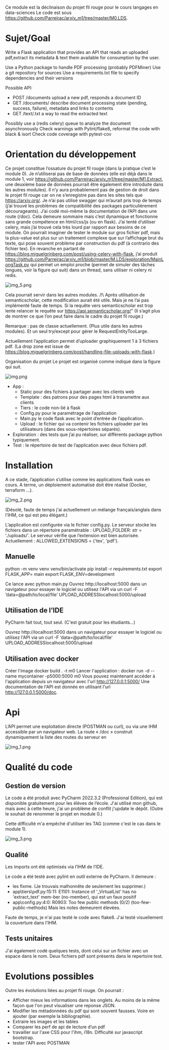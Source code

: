 Ce module est la déclinaison du projet fil rouge pour le cours langages en data-sciences
Le code est sous https://github.com/Parreirac/arxiv_m1/tree/master/M0.LDS.
# Sujet/Goal 
Write a Flask application that provides an API that reads an uploaded pdf,extract its metadata & text them available for consumption by the user.

Use a Python package to handle PDF processing (probably PDFMiner)
Use a git repository for sources
Use a requirements.txt file to specify dependencies and their versions

Possible API:
* POST   /documents          upload a new pdf, responds a document ID
* GET       /documents/<id>       describe document processing state (pending, success, failure), metadata and links to contents
* GET       /text/<id>.txt        a way to read the extracted text

Possibly use a (redis celery) queue to analyze the document asynchronously
Check warnings with Pylint/flake8, reformat the code with black & isort
Check code coverage with pytest-cov

# Orientation du développement
Ce projet constitue l’ossature du projet fil rouge (dans la pratique c’est le module 0). 
Je n’utiliserai pas de base de données (elle est déjà dans le module 1, voir https://github.com/Parreirac/arxiv_m1/tree/master/M1.Extract, une deuxième base de données pourrait être également être introduite dans les autres modules).
Il n’y aura probablement pas de gestion de droit dans le projet fil rouge car on ne s’enregistre pas dans les sites tels que https://arxiv.org/.
Je n’ai pas utilisé swagger qui m’aurait pris trop de temps (j’ai trouvé les problèmes de compatibilité des packages particulièrement décourageants). J’ai codé moi-même la documentation de l’API dans une route (/doc). Cela demeure sommaire mais c’est dynamique et fonctionne sans grande compétence en html/css/js (ou en flask).
J’ai tenté d’utiliser celery, mais j’ai trouvé cela très lourd par rapport aux besoins de ce module. On pourrait imaginer de tester le module sur gros fichier pdf, mais la plus-value est plus sur un traitement complexe que sur l’affichage brut du texte, qui pose souvent problème par construction du pdf (à contrario des fichier tex). En revanche en partant de https://blog.miguelgrinberg.com/post/using-celery-with-flask, j’ai produit https://github.com/Parreirac/arxiv_m1/blob/master/M.LDS/exploration/MainLongTask.py qui permet un emploi proche (permet de simuler des tâches longues, voir la figure qui suit) dans un thread, sans utiliser ni celery ni redis.

 ![img_5.png](img_5.png)

Cela pourrait servir dans les autres modules.
/!\ Après utilisation de semanticscholar, cette modification aurait été utile. Mais je ne l’ai pas implémenté faute de temps.
Si la requête vers semanticscholar est trop lente relancer le requête sur https://api.semanticscholar.org/"
(Il s’agit plus de montrer ce que l’on peut faire dans le cadre du projet fil rouge.)

Remarque : pas de classe actuellement. (Plus utile dans les autres modules). Et un seul try/except pour gérer le RequestEntityTooLarge.

Actuellement l’application permet d’uploader graphiquement 1 à 3 fichiers pdf.
(La drop zone est issue de https://blog.miguelgrinberg.com/post/handling-file-uploads-with-flask.)


Organisation du projet
Le projet est organisé comme indiqué dans la figure qui suit.

 ![img.png](img.png)

* App :
  * Static pour des fichiers à partager avec les clients web
  * Template : des patrons pour des pages html à transmettre aux clients
  * Tiers : le code non-lié à flask 
  * Config.py pour le paramétrage de l’application 
  * Main.py le code flask avec le point d’entrée de l’application. 
  * Upload : le fichier qui va contenir les fichiers uploader par les utilisateurs (dans des sous-répertoires séparés). 
* Exploration : des tests que j’ai pu réaliser, sur différents package python typiquement. 
* Test : le répertoire de test de l’application avec deux fichiers pdf.

# Installation

A ce stade, l’application s’utilise comme les applications flask vues en cours. A terme, un déploiement automatisé doit être réalisé (Docker, terraform …).

![img_2.png](img_2.png)

(Désolé, faute de temps j'ai actuellement un mélange français/anglais dans l'IHM, ce qui est peu élégant.)

L’application est configurée via le fichier config.py. 
Le serveur stocke les fichiers dans un répertoire paramétrable :
UPLOAD_FOLDER: str = './uploads/'.
Le serveur vérifie que l’extension est bien autorisée. Actuellement :
ALLOWED_EXTENSIONS = {'tex', 'pdf'}.

## Manuelle
python -m venv venv
venv/bin/activate
pip install -r requirements.txt
export FLASK_APP= main
export FLASK_ENV=development

Ce lance avec python main.py
Ouvrez http://localhost:5000 dans un navigateur pour essayer le logiciel ou utilisez l'API via un 
curl -F ‘data=@path/to/local/file’ UPLOAD_ADDRESSlocalhost:5000/upload

## Utilisation de l’IDE 
PyCharm fait tout, tout seul. (C'est gratuit pour les étudiants...)

Ouvrez http://localhost:5000 dans un navigateur pour essayer le logiciel ou utilisez l'API via un 
curl -F ‘data=@path/to/local/file’ UPLOAD_ADDRESSlocalhost:5000/upload

## Utilisation avec docker 
Créer l'image
docker build . -t m0
Lancer l'application :
docker run -d --name mycontainer -p5000:5000 m0
Vous pouvez maintenant accéder à l'application depuis un navigateur avec l'url http://127.0.0.1:5000/
Une documentation de l'API est donnée en utilisant l'url http://127.0.0.1:5000/doc.
# Api
L’API permet une exploitation directe (POSTMAN ou curl), ou via une IHM accessible par un navigateur web. 
La route « /doc » construit dynamiquement la liste des routes du serveur en 
 
![img_1.png](img_1.png)

# Qualité du code
## Gestion de version
Le code a été produit avec PyCharm 2022.3.2 (Professional Edition), qui est disponible gratuitement pour les élèves de l’école.
J'ai utilisé mon github, mais avec à cette heure, j'ai un problème de conflit j'update le dépôt.
(Outre le souhait de renommer le projet en module 0.)

Cette difficulté m'a empêché d'utiliser les TAG (comme c'est le cas dans le module 1).

![img_3.png](img_3.png)
 
## Qualité
Les imports ont été optimisés via l’IHM de l’IDE.
 
Le code a été testé avec pylint en outil externe de PyCharm.
Il demeure :
* les fixme. (Je trouvais malhonnête de seulement les supprimer.) 
* app\tiers\pdf.py:15:11: E1101: Instance of '_VirtualList' has no 'extract_text' mem-ber (no-member), qui est un faux positif
* app\config.py:4:0: R0903: Too few public methods (0/2) (too-few-public-methods)
Mais les notes demeurent élevées.

Faute de temps, je n'ai pas testé le code avec flake8.
J'ai testé visuellement la couverture dans l'IHM.

## Tests unitaires

J'ai également codé quelques tests, dont celui sur un fichier avec un espace dans le nom.
Deux fichiers pdf sont présents dans le repertoire test.

# Evolutions possibles

Outre les évolutions liées au projet fil rouge. On pourrait :
* Afficher mieux les informations dans les onglets. Au moins de la même façon que l'on peut visualiser une reponse JSON.
* Modifier les métadonnées du pdf qui sont souvent fausses. Voire en ajouter (par exemple la bibliographie).
* Extraire les images et les tables
* Comparer les perf de api de lecture d’un pdf
* travailler sur l'axe CSS pour l'ihm, i18n. Difficulté sur javascript bootstrap. 
* tester l'API avec POSTMAN

